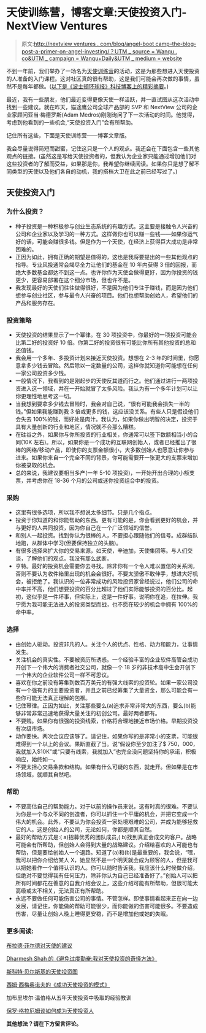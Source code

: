 # 天使训练营，博客文章:天使投资入门- NextView Ventures

> 原文:[http://nextview ventures . com/blog/angel-boot camp-the-blog-post-a-primer-on-angel-investing/？UTM _ source = Wanqu . co&UTM _ campaign = Wanqu+Daily&UTM _ medium = website](http://nextviewventures.com/blog/angel-bootcamp-the-blog-post-a-primer-on-angel-investing/?utm_source=wanqu.co&utm_campaign=Wanqu+Daily&utm_medium=website)

不到一年前，我们举办了一场名为[天使训练营](http://seedboston.com/angelbootcamp/)的活动，这是为那些想进入天使投资的人准备的入门课程。这对社区真的很有帮助，这是我们可能会再次做的事情，虽然不是每年都做。([以下是《波士顿环球报》科技博客上的精彩摘要](http://www.betaboston.com/news/2014/11/13/angel-boot-camp-the-peace-corps-for-millionaires/)。)

最近，我有一些朋友，他们最近变得更像天使一样活跃，并一直试图从这次活动中找到一些建议。就在昨天，猫途鹰公司全球产品部的 SVP 和 NextView 公司的企业家顾问亚当·梅德罗斯(Adam Medros)刚刚询问了下一次活动的时间。他觉得，考虑到他看到的一些机会,“天使投资入门”会有所帮助。

记住所有这些，下面是天使训练营——博客文章版。

我会尽量说得简短而甜蜜，记住这只是一个人的观点。我还会在下面包含一些其他观点的链接。(虽然这是写给天使投资者的，但我认为企业家只能通过增加他们对这些投资者的了解而受益，如果那是你，我希望你继续阅读。如果你只是想了解不同类型的天使以及他们各自的动机，我的搭档大卫在此之前已经写过了。)

## **天使投资入门**

### **为什么投资？**

*   种子投资是一种积极参与创业生态系统的有趣方式。这主要是接触令人兴奋的公司和企业家以及学习的一种方式。这样做你也可以赚一些钱——如果你运气好的话，可能会赚很多钱。但是作为一个天使，在经济上获得巨大成功是非常困难的。
*   正因为如此，拥有正确的期望是值得的，这也是我将要提出的一些其他观点的指导。专业风投通常会竭尽全力让他们的基金在 10 年内获得 3 倍的回报，而绝大多数基金都达不到这一点。也许你作为天使会做得更好，因为你投资的钱更少，更容易部署在这个细分市场，但也许不是。
*   我发现最好的天使们往往做得很好，不是因为他们专注于赚钱，而是因为他们想参与创业社区，参与最令人兴奋的项目。他们也想帮助创始人，希望他们的产品和服务存在。

### **投资策略**

*   天使投资的结果显示了一个幂律。在 30 项投资中，你最好的一项投资可能会比第二好的投资好 10 倍。你第二好的投资很有可能比你所有其他投资的总和还值钱。
*   我会用一个多年、多投资计划来接近天使投资。想想在 2-3 年的时间里，你愿意拿多少钱去冒险。然后除以一定数量的公司，这样你就知道你可能想在任何一家公司投资多少钱。
*   一般情况下，我看到的是刚起步的天使反其道而行之。他们通过进行一两项投资进入这一领域，并在一开始就冒了太多风险。我认为有一个多年计划可以让你更理性地思考这一切。
*   当我想到要拿多少钱去冒险时，我会对自己说，“很有可能我会损失一半的钱。”但如果我能赚到我 3 倍或更多的钱，这应该没关系。有些人只是假设他们会失去 100%的钱，而好处是肉汁。我认为，如果你做出明智的决定，投资于具有大量创新的行业和地区，情况就不会那么糟糕。
*   在硅谷之外，如果你与你所投资的行业相关，你通常可以签下数额相当小的合同(10K 左右)。所以，如果你是一个成功的互联网创始人，或者已经推出了很棒的网络/移动产品，即使你的支票金额很小，大多数创始人也愿意让你参与进来。如果你来自一个完全不同的背景，你可能需要开一张更大的支票来增加你被录取的机会。
*   总的来说，我建议要相当多产(一年 5-10 项投资)，一开始开出合理的小额支票，并考虑你在 18-36 个月的公司或迷你投资组合中的投资。

### **采购**

*   这里有很多选项，所以我不想说太多细节。只是几个指点。
*   投资于你知道的和你能帮助的东西。更有可能的是，你会看到更好的机会，并与更好的人共同投资，因为你自己在一个广泛领域的信誉。
*   和别人一起投资。找到你认为很棒的人，不要担心跟随他们的信号。成群结队地跑，从群体中学习(但要保持独立的头脑)。
*   有很多选择来扩大你的交易来源，如天使，辛迪加，天使集团等。与人们交谈，了解他们的观点。我没有那么武断。
*   亨特。最好的投资机会需要你去寻找。除非你有一个令人难以置信的关系网，否则不要认为收件箱里出现的机会会很好。不要太骄傲不敢伸手，想进大好机会，被拒绝了。我认识的一位非常成功的风险投资家曾经说过，他们公司的命中率并不高，他们想要投资的百分比超过了他们实际能够投资的百分比。起初，这似乎是一件坏事，但实际上，这是一件好事。说明你在追，在拉伸。我宁愿为我可能无法进入的投资类型而战，也不愿在较少的机会中拥有 100%的命中率。

### **选择**

*   由创始人驱动。投资非凡的人。关注个人的优点、性格、动力和能力，让事情发生。
*   关注机会的真实性。不要被资历所诱惑。一个经验丰富的企业软件高管会成功开创下一个伟大的消费者社交公司，就像一个 18 岁的非技术高中生会开创下一个伟大的企业软件公司一样不可思议。
*   喜欢在你之前没有筹集到数百万美元的有强大线索的投资轮。如果一家公司没有一个强有力的主要投资者，并且之前已经筹集了大量资金，那么可能会有一些你可能无法真正理解的包袱。
*   记住幂律。正因为如此，关注那些要么(a)追求非常非常大的东西，要么(b)能够非常非常迅速地获得大量关注的初创公司。最好两者都有。
*   不要贱。如果你有很强的投资线索，价格将合理地接近市场价格。早期投资没有次级市场。
*   动作要快。两次会议应该够了。请记住，如果你写的是非常小的支票，可能很难得到一个以上的会议。果断直截了当。说“假设你至少加注了$ 750，000，我就加入$10K”或“只要有线索，我就加入”也完全没问题坚持你的承诺，积极响应，始终如一。
*   不要太担心交易条款和结构。如果有什么可疑的东西，就走开。但如果是在市场领域，就顺其自然吧。

### **帮助**

*   不要高估自己的帮助能力。对于以前的操作员来说，这有时真的很难。不要认为你是一个与众不同的创造者，你可以抓住一个平庸的机会，并把它变成一个伟大的机会。此外，不要认为你会投资一家处境艰难的公司，并成为能够拯救它的人。这是创始人的公司，无论如何，你都是顺其自然。
*   最好的帮助方式是:( a)招募优秀的团队成员,( b)找到真正会成交的客户。战略可能会有所帮助，但创始人会得到大量的战略建议。介绍给喜欢的人可能也有帮助，但是要给创始人一个退路。知道了(a)和(b)是最重要的，我会说，“嘿，我可以把你介绍给某人 X，她显然不是一个明天就会成为顾客的人，但是我可以把她看作一个值得认识的人。你可以随时告诉我，我应该什么时候做介绍，但绝对不要觉得我有任何压力，除非你认为自己已经准备好了。”创始人可以把所有时间都花在善意的自我介绍会议上，这些介绍可能有所帮助，但很可能太高级或太不相关，无法真正有所帮助。
*   永远不要做任何可能伤害公司的事情。不管怎样。即使事情看起来正在向一边发展，请记住，你能做的帮助可能很少，而你能做的伤害可能很多。不要造成伤害，尽量让创始人晚上睡得更安稳，而不是增加他或她的失眠。

### **更多阅读:**

[布拉德·菲尔德对天使的建议](http://www.feld.com/archives/2010/06/suggestions-for-angel-investors.html)

[Dharmesh Shah 的《避免过度勤奋:我对天使投资的奇怪方法》](http://onstartups.com/tabid/3339/bid/94928/Avoiding-Undue-Diligence-My-Strange-Approach-To-Angel-Investing.aspx)

[斯科特·贝尔斯基的天使投资图](https://twitter.com/scottbelsky/status/585558680936062978)

[西姆·西梅奥诺夫的《成功天使投资的模式》](http://www.slideshare.net/simeons/patterns-of-successful-angel-investing-8306787)

加布里埃尔·温伯格从五年天使投资中吸取的经验教训

[保罗·格拉厄姆谈如何成为天使投资人](http://www.paulgraham.com/angelinvesting.html)

**其他想法？请在下方留言评论。**